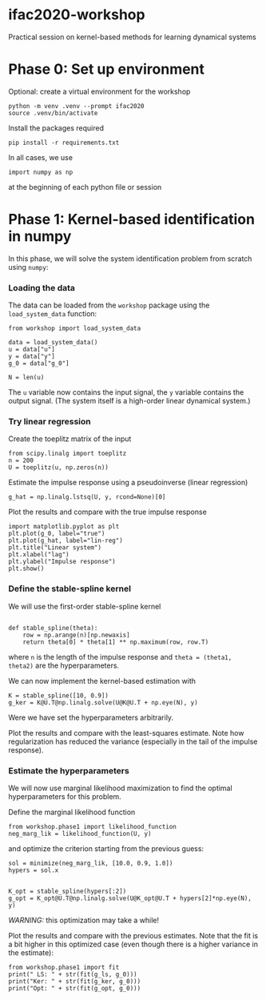 # ifac2020-workshop
Practical session on kernel-based methods for learning dynamical systems

# Phase 0: Set up environment
Optional: create a virtual environment for the workshop
```
python -m venv .venv --prompt ifac2020
source .venv/bin/activate
```

Install the packages required
```
pip install -r requirements.txt
```

In all cases, we use
```
import numpy as np
```
at the beginning of each python file or session

# Phase 1: Kernel-based identification in numpy
In this phase, we will solve the system identification problem from scratch using `numpy`:

### Loading the data
The data can be loaded from the `workshop` package using the `load_system_data`
function:
```
from workshop import load_system_data

data = load_system_data()
u = data["u"]
y = data["y"]
g_0 = data["g_0"]

N = len(u)
```
The `u` variable now contains the input signal, the `y` variable contains the
output signal. (The system itself is a high-order linear dynamical system.)

### Try linear regression
Create the toeplitz matrix of the input
```
from scipy.linalg import toeplitz
n = 200
U = toeplitz(u, np.zeros(n))
```

Estimate the impulse response using a pseudoinverse (linear regression)
```
g_hat = np.linalg.lstsq(U, y, rcond=None)[0]
```

Plot the results and compare with the true impulse response
```
import matplotlib.pyplot as plt
plt.plot(g_0, label="true")
plt.plot(g_hat, label="lin-reg")
plt.title("Linear system")
plt.xlabel("lag")
plt.ylabel("Impulse response")
plt.show()
```

### Define the stable-spline kernel
We will use the first-order stable-spline kernel
```

def stable_spline(theta):
    row = np.arange(n)[np.newaxis]
    return theta[0] * theta[1] ** np.maximum(row, row.T)
```
where `n` is the length of the impulse response and `theta = (theta1, theta2)`
are the hyperparameters.

We can now implement the kernel-based estimation with
```
K = stable_spline([10, 0.9])
g_ker = K@U.T@np.linalg.solve(U@K@U.T + np.eye(N), y)
```
Were we have set the hyperparameters arbitrarily.

Plot the results and compare with the least-squares estimate.
Note how regularization has reduced the variance (especially in the tail of the
impulse response).


### Estimate the hyperparameters
We will now use marginal likelihood maximization to find the optimal
hyperparameters for this problem.

Define the marginal likelihood function 

```
from workshop.phase1 import likelihood_function
neg_marg_lik = likelihood_function(U, y)
```

and optimize the criterion starting from the previous guess:
```
sol = minimize(neg_marg_lik, [10.0, 0.9, 1.0])
hypers = sol.x


K_opt = stable_spline(hypers[:2])
g_opt = K_opt@U.T@np.linalg.solve(U@K_opt@U.T + hypers[2]*np.eye(N), y)
```

*WARNING:* this optimization may take a while!

Plot the results and compare with the previous estimates. Note that the fit is
a bit higher in this optimized case (even though there is a higher variance in
the estimate):

```
from workshop.phase1 import fit
print(" LS: " + str(fit(g_ls, g_0)))
print("Ker: " + str(fit(g_ker, g_0)))
print("Opt: " + str(fit(g_opt, g_0)))
```
